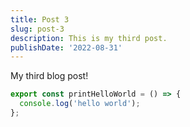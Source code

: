 ```yaml
---
title: Post 3
slug: post-3
description: This is my third post.
publishDate: '2022-08-31'
---
```


My third blog post!

```javascript
export const printHelloWorld = () => {
  console.log('hello world');
};
```
